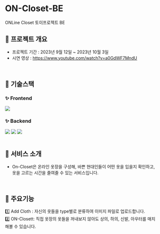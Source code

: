 # ON-Closet-BE
ONLine Closet 토이프로젝트 BE


## 👚 프로젝트 개요
- 프로젝트 기간 : 2023년 9월 12일 ~ 2023년 10월 3일
- 시연 영상 : https://www.youtube.com/watch?v=a0GdWF7MndU
<br/>

## 👚 기술스택
### ✨ Frontend
<img src="https://img.shields.io/badge/react-61DAFB?style=for-the-badge&logo=react&logoColor=black"> 
 
###  ✨ Backend
<span>
<img src="https://img.shields.io/badge/express-000000?style=for-the-badge&logo=express&logoColor=white">
<img src="https://img.shields.io/badge/node.js-339933?style=for-the-badge&logo=Node.js&logoColor=white">
<img src="https://img.shields.io/badge/mysql-4479A1?style=for-the-badge&logo=mysql&logoColor=white"> 
</span>
<br/>
<br/>

## 👚 서비스 소개
- On-Closet은 온라인 옷장을 구성해, 바쁜 현대인들이 어떤 옷을 입을지 확인하고, 옷을 고르는 시간을 줄여줄 수 있는 서비스입니다.
<br/>

## 👚 주요기능
1️⃣ Add Cloth : 자신의 옷들을 type별로 분류하여 이미지 파일로 업로드합니다.
<br/>
2️⃣ ON-Closett: 직접 옷장의 옷들을 꺼내보지 않아도 상의, 하의, 신발, 아우터를 매치해볼 수 있습니다.



